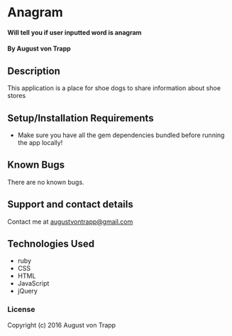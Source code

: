 # Anagram

#### Will tell you if user inputted word is anagram

#### By August von Trapp

## Description

This application is a place for shoe dogs to share information about shoe stores

## Setup/Installation Requirements

* Make sure you have all the gem dependencies bundled before running the app locally!

## Known Bugs

There are no known bugs.

## Support and contact details

Contact me at augustvontrapp@gmail.com

## Technologies Used

* ruby
* CSS
* HTML
* JavaScript
* jQuery

### License

Copyright (c) 2016 August von Trapp
